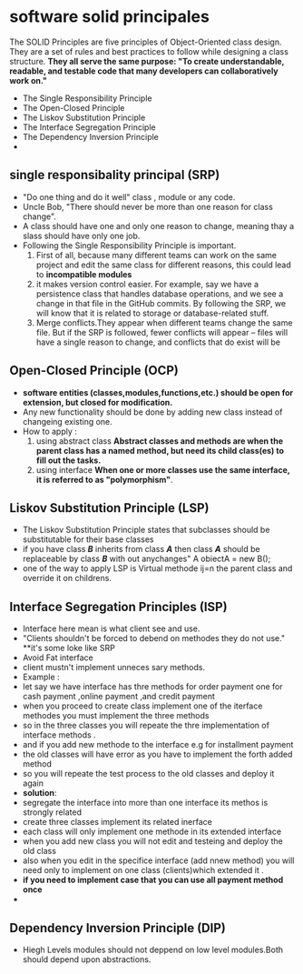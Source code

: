 # software **solid** principales
The SOLID Principles are five principles of Object-Oriented class design. They are a set of rules and best practices to follow while designing a class structure.
**They all serve the same purpose:
"To create understandable, readable, and testable code that many developers can collaboratively work on."**

* The Single Responsibility Principle
* The Open-Closed Principle
* The Liskov Substitution Principle
* The Interface Segregation Principle
* The Dependency Inversion Principle
* 
## single responsibality principal (SRP)
* "Do one thing and do it well" class , module or any code.  
* Uncle Bob, "There should never be more than one reason for class change".
* A class should have one and only one reason to change, meaning thay a slass should have only one job. 
* Following the Single Responsibility Principle is important. 
  1. First of all, because many different teams can work on the same project and edit the same class for different reasons, this could lead to **incompatible modules**
  2. it makes version control easier. For example, say we have a persistence class that handles database operations, and we see a change in that file in the GitHub commits.
     By following the SRP, we will know that it is related to storage or database-related stuff.
  3. Merge conflicts.They appear when different teams change the same file.
     But if the SRP is followed, fewer conflicts will appear – files will have a single reason to change, and conflicts that do exist will be 
  
## Open-Closed Principle (OCP)
 * **software entities (classes,modules,functions,etc.) should be open for extension, but closed for modification.**
 * Any new functionality should be done by adding new class instead of changeing existing one.
 * How to apply :
    1. using abstract class **Abstract classes and methods are when the parent class has a named method, but need its child class(es) to fill out the tasks.**
    2. using interface      **When one or more classes use the same interface, it is referred to as "polymorphism"**.

## Liskov Substitution Principle (LSP)
* The Liskov Substitution Principle states that subclasses should be substitutable for their base classes
* if you have class ***B*** inherits from class ***A***   then class ***A*** should be 
  replaceable by class ***B*** with out anychanges"
  A obiectA = new B();
* one of the way to apply LSP is Virtual methode ij=n the parent class and override it on childrens.

## Interface Segregation Principles (ISP)
* Interface here mean is what client see and use.
* "Clients shouldn't be forced to debend on methodes they do not use." **it's some loke like SRP
* Avoid Fat interface 
* client mustn't implement unneces sary methods.
* Example : 
* let say we have interface has thre methods for order payment one for cash payment ,online payment ,and credit payment 
* when you proceed to create class implement one of the iterface methodes you must implement the three methods 
* so in the three classes you will repeate the thre implementation of interface methods .
* and if you add new methode to the interface e.g for installment payment 
* the old classes will have error as you have to implement the forth added method 
* so you will repeate the test process to the old classes and deploy it again
* **solution**:
* segregate the interface into more than one interface its methos is strongly related
* create three classes implement its related inerface 
* each class will only implement one methode in its extended interface 
* when you add new class you will not edit and testeing and deploy the old class
* also when you edit in the specifice interface (add nnew method) you will need only to implement on one class (clients)which extended it . 
* **if you need to implement case that you can use all payment method once**
*  

## Dependency Inversion Principle (DIP)
* Hiegh Levels modules should not deppend on low level modules.Both should depend upon abstractions.
